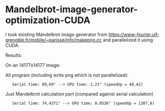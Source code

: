 # Mandelbrot-image-generator-optimization-CUDA
I took existing Mandelbrot image generator from https://www-fourier.ujf-grenoble.fr/mobile/~parisse/info/makepng.cc and parallelized it using CUDA.

Results: 
  
  
On an 14177x14177 image:
  
   All program (including write png which is not parallelized):
       
       Serial time: 89,69" --> GPU time: 2,23" (speedUp = 40,42)
       
   Just Mandelbrot calculation part (compared against serial calculation)
   
       Serial time: 74,4371" --> GPU time: 0.0536" (speedUp = 1387,8)
   
